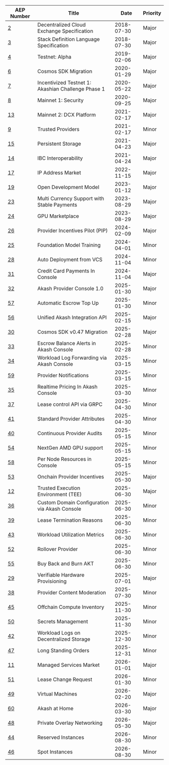| AEP Number | Title | Date | Priority |
| --- | --- | --- | --- |
| [2](spec/aep-2) | Decentralized Cloud Exchange Specification | 2018-07-30 | Major |
| [3](spec/aep-3) | Stack Definition Language Specification | 2018-07-30 | Major |
| [4](spec/aep-4) | Testnet: Alpha | 2019-02-06 | Major |
| [6](spec/aep-6) | Cosmos SDK Migration | 2020-01-29 | Major |
| [7](spec/aep-7) | Incentivized Testnet 1: Akashian Challenge Phase 1 | 2020-05-22 | Major |
| [8](spec/aep-8) | Mainnet 1: Security | 2020-09-25 | Major |
| [13](spec/aep-13) | Mainnet 2: DCX Platform | 2021-02-17 | Major |
| [9](spec/aep-9) | Trusted Providers | 2021-02-17 | Minor |
| [15](spec/aep-15) | Persistent Storage | 2021-04-23 | Major |
| [14](spec/aep-14) | IBC Interoperability | 2021-04-24 | Major |
| [17](spec/aep-17) | IP Address Market | 2022-11-15 | Major |
| [19](spec/aep-19) | Open Development Model | 2023-01-12 | Major |
| [23](spec/aep-23) | Multi Currency Support with Stable Payments | 2023-08-29 | Major |
| [24](spec/aep-24) | GPU Marketplace | 2023-08-29 | Major |
| [26](spec/aep-26) | Provider Incentives Pilot (PIP) | 2024-02-09 | Major |
| [25](spec/aep-25) | Foundation Model Training | 2024-04-01 | Minor |
| [28](spec/aep-28) | Auto Deployment from VCS | 2024-11-04 | Minor |
| [31](spec/aep-31) | Credit Card Payments In Console | 2024-11-04 | Major |
| [32](spec/aep-32) | Akash Provider Console 1.0 | 2025-01-30 | Major |
| [57](spec/aep-57) | Automatic Escrow Top Up | 2025-01-30 | Minor |
| [56](spec/aep-56) | Unified Akash Integration API | 2025-02-15 | Major |
| [30](spec/aep-30) | Cosmos SDK v0.47 Migration | 2025-02-28 | Major |
| [33](spec/aep-33) | Escrow Balance Alerts in Akash Console | 2025-02-28 | Minor |
| [34](spec/aep-34) | Workload Log Forwarding via Akash Console | 2025-03-15 | Minor |
| [59](spec/aep-59) | Provider Notifications | 2025-03-15 | Minor |
| [35](spec/aep-35) | Realtime Pricing In Akash Console | 2025-03-30 | Minor |
| [37](spec/aep-37) | Lease control API via GRPC | 2025-04-30 | Minor |
| [41](spec/aep-41) | Standard Provider Attributes | 2025-04-30 | Minor |
| [40](spec/aep-40) | Continuous Provider Audits | 2025-05-15 | Minor |
| [54](spec/aep-54) | NextGen AMD GPU support | 2025-05-15 | Minor |
| [58](spec/aep-58) | Per Node Resources in Console | 2025-05-15 | Minor |
| [53](spec/aep-53) | Onchain Provider Incentives | 2025-05-30 | Major |
| [12](spec/aep-12) | Trusted Execution Environment (TEE) | 2025-06-30 | Major |
| [36](spec/aep-36) | Custom Domain Configuration via Akash Console | 2025-06-30 | Minor |
| [39](spec/aep-39) | Lease Termination Reasons | 2025-06-30 | Minor |
| [43](spec/aep-43) | Workload Utilization Metrics | 2025-06-30 | Minor |
| [52](spec/aep-52) | Rollover Provider | 2025-06-30 | Minor |
| [55](spec/aep-55) | Buy Back and Burn AKT | 2025-06-30 | Minor |
| [29](spec/aep-29) | Verifiable Hardware Provisioning | 2025-07-01 | Major |
| [38](spec/aep-38) | Provider Content Moderation | 2025-07-30 | Minor |
| [45](spec/aep-45) | Offchain Compute Inventory | 2025-11-30 | Minor |
| [50](spec/aep-50) | Secrets Management | 2025-11-30 | Minor |
| [42](spec/aep-42) | Workload Logs on Decentralized Storage | 2025-12-30 | Minor |
| [47](spec/aep-47) | Long Standing Orders | 2025-12-31 | Minor |
| [11](spec/aep-11) | Managed Services Market | 2026-01-01 | Major |
| [51](spec/aep-51) | Lease Change Request | 2026-01-30 | Minor |
| [49](spec/aep-49) | Virtual Machines | 2026-02-20 | Major |
| [60](spec/aep-60) | Akash at Home | 2026-03-30 | Major |
| [48](spec/aep-48) | Private Overlay Networking | 2026-05-30 | Major |
| [44](spec/aep-44) | Reserved Instances | 2026-08-30 | Minor |
| [46](spec/aep-46) | Spot Instances | 2026-08-30 | Minor |
